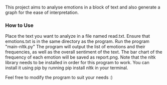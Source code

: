 This project aims to analyse emotions in a block of text and also generate a graph for the ease of interpretation.

### How to Use
Place the text you want to analyze in a file named read.txt.
Ensure that emotions.txt is in the same directory as the program.
Run the program "main-nltk.py"
The program will output the list of emotions and their frequencies, as well as the overall sentiment of the text.
The bar chart of the frequency of each emotion will be saved as report.png.
Note that the nltk library needs to be installed in order for this program to work. You can install it using pip by running pip install nltk in your terminal.

Feel free to modify the program to suit your needs :)
